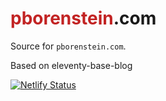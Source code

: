 # <span style="color: #c22323 !important">pborenstein</span>.com

Source for `pborenstein.com`.

Based <span color=#c22323>on</span> eleventy-base-blog

[![Netlify Status](https://api.netlify.com/api/v1/badges/dea704df-ea8b-439c-baaf-601b3d7ddfeb/deploy-status)](https://app.netlify.com/sites/pborenstein/deploys)